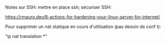 
Notes sur SSH: mettre en place ssh; sécuriser SSH: 

https://rmauro.dev/8-actions-for-hardening-your-linux-server-for-internet/



Pour supprimer un nat statique en cours d'utilisation (pas desoin de conf t):

"ip nat translation *"

